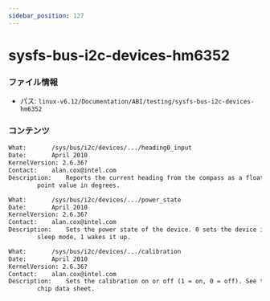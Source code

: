 ```yaml
---
sidebar_position: 127
---
```

# sysfs-bus-i2c-devices-hm6352

### ファイル情報

- パス: `linux-v6.12/Documentation/ABI/testing/sysfs-bus-i2c-devices-hm6352`

### コンテンツ

```txt
What:		/sys/bus/i2c/devices/.../heading0_input
Date:		April 2010
KernelVersion: 2.6.36?
Contact:	alan.cox@intel.com
Description:	Reports the current heading from the compass as a floating
		point value in degrees.

What:		/sys/bus/i2c/devices/.../power_state
Date:		April 2010
KernelVersion: 2.6.36?
Contact:	alan.cox@intel.com
Description:	Sets the power state of the device. 0 sets the device into
		sleep mode, 1 wakes it up.

What:		/sys/bus/i2c/devices/.../calibration
Date:		April 2010
KernelVersion: 2.6.36?
Contact:	alan.cox@intel.com
Description:	Sets the calibration on or off (1 = on, 0 = off). See the
		chip data sheet.


```
